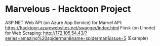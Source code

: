﻿# Marvelous - Hacktoon Project

ASP.NET Web API (on Azure App Service) for Marvel API: https://hacktoon.azurewebsites.net/swagger/index.html
Flask (on Linode) for Web Scraping: http://172.105.54.43/?series=amazing%20spiderman&name=spiderman&issue=5 (Example)
